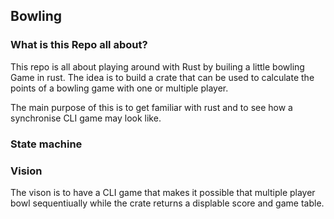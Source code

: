 ## Bowling

### What is this Repo all about?
This repo is all about playing around with Rust by builing a little bowling Game in rust.
The idea is to build a crate that can be used to calculate the points of a bowling game with one or multiple player.

The main purpose of this is to get familiar with rust and to see how a synchronise CLI game may look like.

### State machine



### Vision
The vison is to have a CLI game that makes it possible that multiple player bowl sequentiually while the crate returns a displable score and game table.
